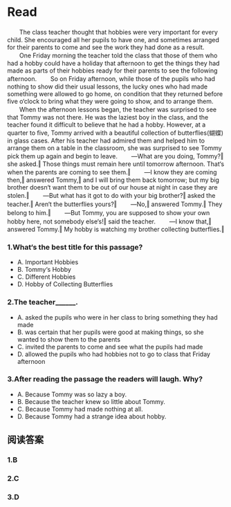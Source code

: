# Read

　　The class teacher thought that hobbies were very important for every child. She encouraged all her pupils to have one, and sometimes arranged for their parents to come and see the work they had done as a result.
　　One Friday morning the teacher told the class that those of them who had a hobby could have a holiday that afternoon to get the things they had made as parts of their hobbies ready for their parents to see the following afternoon.
　　So on Friday afternoon, while those of the pupils who had nothing to show did their usual lessons, the lucky ones who had made something were allowed to go home, on condition that they returned before five o‘clock to bring what they were going to show, and to arrange them.
　　When the afternoon lessons began, the teacher was surprised to see that Tommy was not there. He was the laziest boy in the class, and the teacher found it difficult to believe that he had a hobby. However, at a quarter to five, Tommy arrived with a beautiful collection of butterflies(蝴蝶) in glass cases. After his teacher had admired them and helped him to arrange them on a table in the classroom, she was surprised to see Tommy pick them up again and begin to leave.
　　―What are you doing, Tommy?‖ she asked.‖ Those things must remain here until tomorrow afternoon. That‘s when the parents are coming to see them.‖
　　―I know they are coming then,‖ answered Tommy,‖ and I will bring them back tomorrow; but my big brother doesn‘t want them to be out of our house at night in case they are stolen.‖
　　―But what has it got to do with your big brother?‖ asked the teacher.‖ Aren‘t the butterflies yours?‖
　　―No,‖ answered Tommy.‖ They belong to him.‖
　　―But Tommy, you are supposed to show your own hobby here, not somebody else‘s!‖ said the teacher.
　　―I know that,‖ answered Tommy.‖ My hobby is watching my brother collecting butterflies.‖
### 1.What‘s the best title for this passage?
* A. Important Hobbies 
* B. Tommy‘s Hobby
* C. Different Hobbies 
* D. Hobby of Collecting Butterflies
### 2.The teacher______.
* A. asked the pupils who were in her class to bring something they had made
* B. was certain that her pupils were good at making things, so she wanted to show them to the parents
* C. invited the parents to come and see what the pupils had made
* D. allowed the pupils who had hobbies not to go to class that Friday afternoon
### 3.After reading the passage the readers will laugh. Why?
* A. Because Tommy was so lazy a boy.
* B. Because the teacher knew so little about Tommy. 
* C. Because Tommy had made nothing at all.
* D. Because Tommy had a strange idea about hobby.
## 阅读答案
### 1.B
### 2.C
### 3.D
